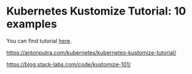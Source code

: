 # Kubernetes Kustomize Tutorial: 10 examples

You can find tutorial [here](https://antonputra.com/kubernetes/kubernetes-kustomize-tutorial/).

https://antonputra.com/kubernetes/kubernetes-kustomize-tutorial/

https://blog.stack-labs.com/code/kustomize-101/
